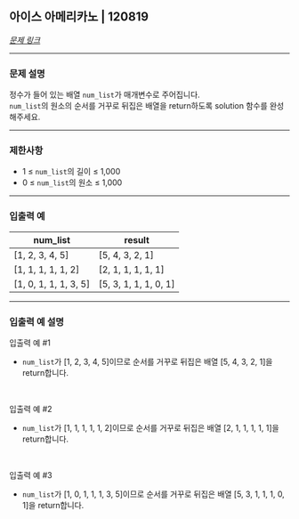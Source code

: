 ## 아이스 아메리카노 | 120819
[*문제 링크*](https://school.programmers.co.kr/learn/courses/30/lessons/120819 "아이스 아메리카노 문제 링크")
___

### 문제 설명
정수가 들어 있는 배열 `num_list`가 매개변수로 주어집니다.
<br>
`num_list`의 원소의 순서를 거꾸로 뒤집은 배열을 return하도록 solution 함수를 완성해주세요.
___

### 제한사항
* 1 ≤ `num_list`의 길이 ≤ 1,000
* 0 ≤ `num_list`의 원소 ≤ 1,000
___

### 입출력 예
num_list|result
---|---
[1, 2, 3, 4, 5]|[5, 4, 3, 2, 1]
[1, 1, 1, 1, 1, 2]|[2, 1, 1, 1, 1, 1]
[1, 0, 1, 1, 1, 3, 5]|[5, 3, 1, 1, 1, 0, 1]
___

### 입출력 예 설명
입출력 예 #1
<br>
*  `num_list`가 [1, 2, 3, 4, 5]이므로 순서를 거꾸로 뒤집은 배열 [5, 4, 3, 2, 1]을 return합니다.

<br>

입출력 예 #2
<br>
*  `num_list`가 [1, 1, 1, 1, 1, 2]이므로 순서를 거꾸로 뒤집은 배열 [2, 1, 1, 1, 1, 1]을 return합니다.

<br>

입출력 예 #3
<br>
*  `num_list`가 [1, 0, 1, 1, 1, 3, 5]이므로 순서를 거꾸로 뒤집은 배열 [5, 3, 1, 1, 1, 0, 1]을 return합니다.